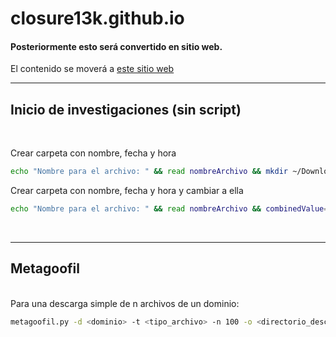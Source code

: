 # closure13k.github.io

#### Posteriormente esto será convertido en sitio web.
El contenido se moverá a [este sitio web](https://closure13k.github.io/)

---

## Inicio de investigaciones (sin script)
<br>

Crear carpeta con nombre, fecha y hora
```bash
echo "Nombre para el archivo: " && read nombreArchivo && mkdir ~/Downloads/$nombreArchivo-$(date +%Y%m%d_%H%M%S)
```
Crear carpeta con nombre, fecha y hora y cambiar a ella
```bash
echo "Nombre para el archivo: " && read nombreArchivo && combinedValue="$nombreArchivo-$(date +%Y%m%d_%H%M%S)" && mkdir -p ~/Downloads/"$combinedValue" && cd ~/Downloads/$combinedValue
```
<br>

---

## Metagoofil
<br>
Para una descarga simple de n archivos de un dominio:
<br>

```bash
metagoofil.py -d <dominio> -t <tipo_archivo> -n 100 -o <directorio_descarga> -w
```
